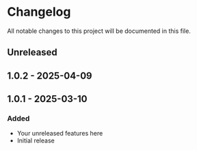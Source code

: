 # Changelog
All notable changes to this project will be documented in this file.

## Unreleased

## 1.0.2 - 2025-04-09

## 1.0.1 - 2025-03-10
### Added
- Your unreleased features here
- Initial release
